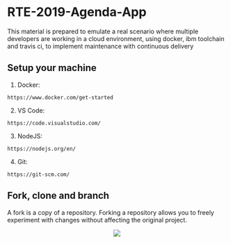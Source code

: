 # RTE-2019-Agenda-App

This material is prepared to emulate a real scenario where multiple developers are working in a cloud environment, using docker, ibm toolchain and travis ci, to implement maintenance with continuous delivery

## Setup your machine

1. Docker: 

`https://www.docker.com/get-started`

2. VS Code:<br/>

`https://code.visualstudio.com/`<br/>

3. NodeJS:<br/>

`https://nodejs.org/en/`<br/>

4. Git:<br/>

`https://git-scm.com/`


## Fork, clone and branch

A fork is a copy of a repository. Forking a repository allows you to freely experiment with changes without affecting the original project.

<div align="center">
<img src="https://raw.githubusercontent.com/billpereira/RTE-2019-Agenda-App/master/img/fork.gif"/>
</div>
